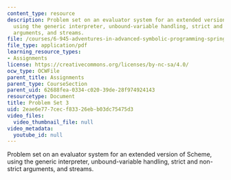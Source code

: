 ```yaml
---
content_type: resource
description: Problem set on an evaluator system for an extended version of Scheme,
  using the generic interpreter, unbound-variable handling, strict and non-strict
  arguments, and streams.
file: /courses/6-945-adventures-in-advanced-symbolic-programming-spring-2009/2eae6e777cecf83326ebb03dc75475d3_MIT6_945s09_assn03.pdf
file_type: application/pdf
learning_resource_types:
- Assignments
license: https://creativecommons.org/licenses/by-nc-sa/4.0/
ocw_type: OCWFile
parent_title: Assignments
parent_type: CourseSection
parent_uid: 62688fea-0334-c020-39de-28f974924143
resourcetype: Document
title: Problem Set 3
uid: 2eae6e77-7cec-f833-26eb-b03dc75475d3
video_files:
  video_thumbnail_file: null
video_metadata:
  youtube_id: null
---
```

Problem set on an evaluator system for an extended version of Scheme, using the generic interpreter, unbound-variable handling, strict and non-strict arguments, and streams.